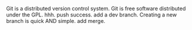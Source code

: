 Git is a distributed version control system.
Git is free software distributed under the GPL.
hhh.
push success.
add a dev branch.
Creating a new branch is quick AND simple.
add merge.
